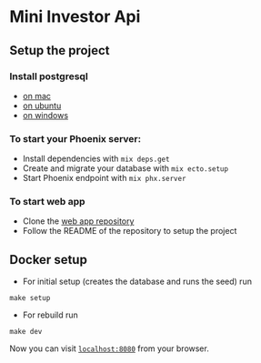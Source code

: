 # Mini Investor Api

## Setup the project
### Install postgresql

  * [on mac](https://www.codementor.io/engineerapart/getting-started-with-postgresql-on-mac-osx-are8jcopb)
  * [on ubuntu](https://www.digitalocean.com/community/tutorials/how-to-install-and-use-postgresql-on-ubuntu-18-04)
  * [on windows](http://www.postgresqltutorial.com/install-postgresql)

### To start your Phoenix server:

  * Install dependencies with `mix deps.get`
  * Create and migrate your database with `mix ecto.setup`
  * Start Phoenix endpoint with `mix phx.server`

### To start web app

  * Clone the [web app repository](https://github.com/isavita/mini-investor-ui)
  * Follow the README of the repository to setup the project

## Docker setup
  * For initial setup (creates the database and runs the seed) run
  ```shell
  make setup
  ```
  * For rebuild run
  ```shell
  make dev
  `````

  Now you can visit [`localhost:8080`](http://localhost:8080) from your browser.
